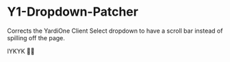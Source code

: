 # Y1-Dropdown-Patcher
Corrects the YardiOne Client Select dropdown to have a scroll bar instead of spilling off the page.

IYKYK 🤷‍♀️
